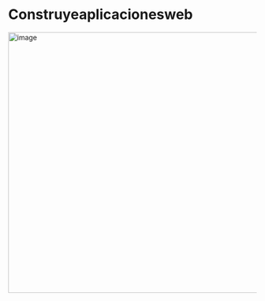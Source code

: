 # Construyeaplicacionesweb

<img width="972" height="528" alt="image" src="https://github.com/user-attachments/assets/a1cccef2-8c14-4f25-8bcc-fab0871da55f" />
